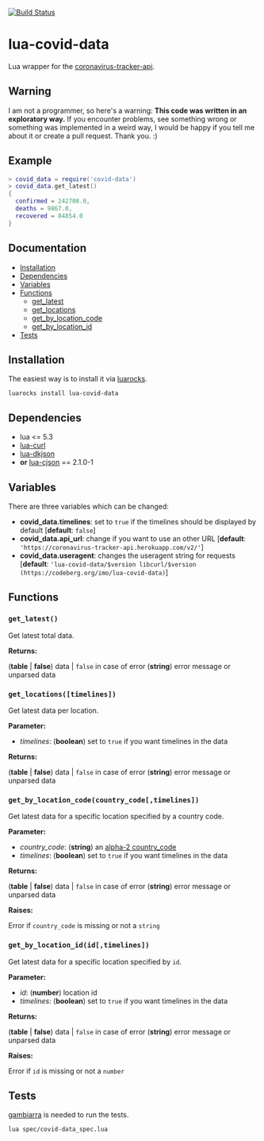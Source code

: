 [![Build Status](https://drone.kokolor.es/api/badges/imo/lua-covid-data/status.svg)](https://drone.kokolor.es/imo/lua-covid-data)

# lua-covid-data

Lua wrapper for the [coronavirus-tracker-api](https://github.com/ExpDev07/coronavirus-tracker-api).

## Warning

I am not a programmer, so here's a warning: **This code was written in an exploratory way.** If you encounter problems, see something wrong or something was implemented in a weird way, I would be happy if you tell me about it or create a pull request. Thank you. :)

## Example

```lua
> covid_data = require('covid-data')
> covid_data.get_latest()
{
  confirmed = 242708.0,
  deaths = 9867.0,
  recovered = 84854.0
}
```

## Documentation

* [Installation](#installation)
* [Dependencies](#dependencies)
* [Variables](#variables)
* [Functions](#functions)
   * [get_latest](#get-latest)
   * [get_locations](#get-locations-timelines)
   * [get_by_location_code](#getlocationbycode)
   * [get_by_location_id](#getlocationbyid)
* [Tests](#tests)

## Installation

The easiest way is to install it via [luarocks](https://luarocks.org/modules/imolein/lua-covid-data).

```
luarocks install lua-covid-data
```

## Dependencies

* lua <= 5.3
* [lua-curl](https://github.com/Lua-cURL/Lua-cURLv3)
* [lua-dkjson](http://dkolf.de/src/dkjson-lua.fsl/home)
* **or** [lua-cjson](https://luarocks.org/modules/openresty/lua-cjson) == 2.1.0-1

## Variables

There are three variables which can be changed:

* **covid_data.timelines**: set to `true` if the timelines should be displayed by default [**default**: `false`]
* **covid_data.api_url**: change if you want to use an other URL [**default**: `'https://coronavirus-tracker-api.herokuapp.com/v2/'`]
* **covid_data.useragent**: changes the useragent string for requests [**default**: `'lua-covid-data/$version libcurl/$version (https://codeberg.org/imo/lua-covid-data)`]

## Functions

### `get_latest()`

Get latest total data.

**Returns:**

(**table** | **false**) data | `false` in case of error
(**string**) error message or unparsed data

### `get_locations([timelines])`

Get latest data per location.

**Parameter:**

* *timelines*: (**boolean**) set to `true` if you want timelines in the data

**Returns:**

(**table** | **false**) data | `false` in case of error
(**string**) error message or unparsed data

### `get_by_location_code(country_code[,timelines])`

Get latest data for a specific location specified by a country code.

**Parameter:**

* *country_code*: (**string**) an [alpha-2 country_code](https://en.wikipedia.org/wiki/ISO_3166-1_alpha-2)
* *timelines*: (**boolean**) set to `true` if you want timelines in the data

**Returns:**

(**table** | **false**) data | `false` in case of error
(**string**) error message or unparsed data

**Raises:**

Error if `country_code` is missing or not a `string`

### `get_by_location_id(id[,timelines])`

Get latest data for a specific location specified by `id`.

**Parameter:**

* *id*: (**number**) location id
* *timelines*: (**boolean**) set to `true` if you want timelines in the data

**Returns:**

(**table** | **false**) data | `false` in case of error
(**string**) error message or unparsed data

**Raises:**

Error if `id` is missing or not a `number`

## Tests

[gambiarra](https://codeberg.org/imo/gambiarra) is needed to run the tests.

```
lua spec/covid-data_spec.lua
```